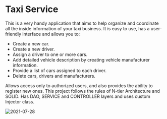 # Taxi Service
This is a very handy application that aims to help organize and coordinate all the inside information of your taxi business.
It is easy to use, has a user-friendly interface and allows you to:
- Create a new car.
- Create a new driver.
- Assign a driver to one or more cars.
- Add detailed vehicle description by creating vehicle manufacturer information.
- Provide a list of cars assigned to each driver.
- Delete cars, drivers and manufacturers.

Allows access only to authorized users, and also provides the ability to register new ones.
This project follows the rules of N-tier Architecture and SOLID. Has DAO, SERVICE and CONTROLLER layers and uses custom Injector class.

![2021-07-28](https://user-images.githubusercontent.com/83809337/127278546-766c4314-eec8-49e6-a948-d7e181809230.png)


